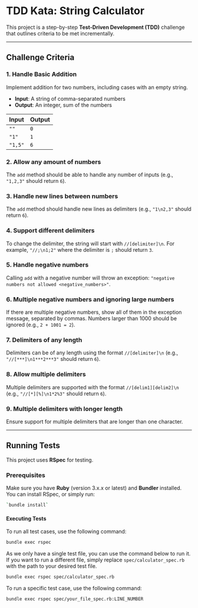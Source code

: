 # TDD Kata: String Calculator

This project is a step-by-step **Test-Driven Development (TDD)** challenge that outlines criteria to be met incrementally.

---

## Challenge Criteria

### 1. Handle Basic Addition
Implement addition for two numbers, including cases with an empty string.
* **Input**: A string of comma-separated numbers
* **Output**: An integer, sum of the numbers

| Input    | Output |
| :------- | :----- |
| `""`     | `0`    |
| `"1"`    | `1`    |
| `"1,5"`  | `6`    |

### 2. Allow any amount of numbers
The `add` method should be able to handle any number of inputs (e.g., `"1,2,3"` should return `6`).

### 3. Handle new lines between numbers
The `add` method should handle new lines as delimiters (e.g., `"1\n2,3"` should return `6`).

### 4. Support different delimiters
To change the delimiter, the string will start with `//[delimiter]\n`. For example, `"//;\n1;2"` where the delimiter is `;` should return `3`.

### 5. Handle negative numbers
Calling `add` with a negative number will throw an exception: `"negative numbers not allowed <negative_numbers>"`.

### 6. Multiple negative numbers and ignoring large numbers
If there are multiple negative numbers, show all of them in the exception message, separated by commas. Numbers larger than 1000 should be ignored (e.g., `2 + 1001 = 2`).

### 7. Delimiters of any length
Delimiters can be of any length using the format `//[delimiter]\n` (e.g., `"//[***]\n1***2***3"` should return `6`).

### 8. Allow multiple delimiters
Multiple delimiters are supported with the format `//[delim1][delim2]\n` (e.g., `"//[*][%]\n1*2%3"` should return `6`).

### 9. Multiple delimiters with longer length
Ensure support for multiple delimiters that are longer than one character.

---

## Running Tests

This project uses **RSpec** for testing.

### Prerequisites

Make sure you have **Ruby** (version 3.x.x or latest) and **Bundler** installed. You can install RSpec, or simply run:

```bash
`bundle install`
```

#### Executing Tests

To run all test cases, use the following command:

```bash
bundle exec rspec
```

As we only have a single test file, you can use the command below to run it. If you want to run a different file, simply replace `spec/calculator_spec.rb` with the path to your desired test file.

```bash
bundle exec rspec spec/calculator_spec.rb
```

To run a specific test case, use the following command:

```bash
bundle exec rspec spec/your_file_spec.rb:LINE_NUMBER
```